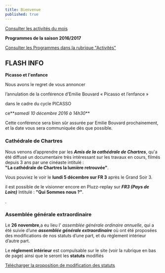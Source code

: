 ```yaml
---
title: Bienvenue
published: true
---
```


<p><a href="/pages/activites-du-mois.html" class="bouton">Consulter les activités du mois</a></p>  

**Programmes de la saison 2016/2017**

[Consulter les Programmes dans la rubrique "Activités"](/pages/activites.html)




## FLASH INFO    

 **Picasso et l'enfance**  
 
Nous avons le regret de vous annoncer
 
l’annulation de la conférence d’Emilie Bouvard « Picasso et l’enfance »
 
dans le cadre du cycle PICASSO
 
ce**_samedi 10 décembre 2016 à 14h30_**
 
 
Cette conférence sera bien sûr assurée par Emilie Bouvard prochainement, et la date vous sera communiquée dès que possible. 
 



### Cathédrale de Chartres  

Nous venons d’apprendre par les **_Amis de la cathédrale de Chartres_**, qu'a été diffusé un documentaire très intéressant sur les travaux en cours, filmés depuis 3 ans par une cinéaste intitulé :  
**"La cathédrale de Chartres la lumière retrouvée"**.  
 
Vous pouviez le voir le **lundi 5 décembre sur FR 3** après le Grand Soir 3.
 
 il est possible de le visionner encore en Pluzz-replay sur **_FR3 (Pays de Loire)_** Intitulé : **"Qui Sommes nous ?"**.  
 
 .  
 



###  Assemblée générale extraordinaire

Le **26  novembre**,a eu lieu l' _assemblée générale ordinaire annuelle_, qui a été suivie d’une _**assemblée générale extraordinaire**_ où ont été proposées des modifications de nos statuts d’une part, et du règlement intérieur d’autre part.

Le **réglement intérieur** est compulsable sur le site (voir la rubrique en bas de page) ainsi que le seront les **statuts** modifiés 

[Télécharger la proposition de modification des statuts](/fichiers/161115-proposition-de-modifications-des-statuts.pdf)
